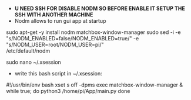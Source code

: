 - **U NEED SSH FOR DISABLE NODM SO BEFORE ENABLE IT SETUP THE SSH WITH ANOTHER MACHINE**
- Nodm allows to run gui app at startup

sudo apt-get -y install nodm matchbox-window-manager
sudo sed -i -e "s/NODM_ENABLED=false/NODM_ENABLED=true/" -e "s/NODM_USER=root/NODM_USER=pi/" \
  /etc/default/nodm
  
sudo nano ~/.xsession
- write this bash script in ~/.xsession:

#!/usr/bin/env bash
xset s off -dpms
exec matchbox-window-manager &
while true; do
  python3 /home/pi/App/main.py
done
